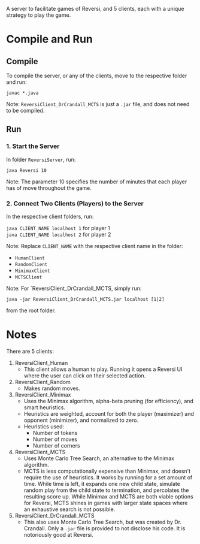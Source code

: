 A server to facilitate games of Reversi, and 5 clients, each with a unique strategy to play the game.

# Compile and Run

## Compile

To compile the server, or any of the clients, move to the respective folder and run:

`javac *.java`

Note: `ReversiClient_DrCrandall_MCTS` is just a `.jar` file, and does not need to be compiled.

## Run

### 1. Start the Server

In folder `ReversiServer`, run:

`java Reversi 10`  

Note: The parameter 10 specifies the number of minutes that each player has of move 
throughout the game.

### 2. Connect Two Clients (Players) to the Server

In the respective client folders, run:

`java CLIENT_NAME localhost 1` for player 1  
`java CLIENT_NAME localhost 2` for player 2

Note: Replace `CLIENT_NAME` with the respective client name in the folder:
- `HumanClient`
- `RandomClient`
- `MinimaxClient`
- `MCTSClient`

Note: For `ReversiClient_DrCrandall_MCTS, simply run:

`java -jar ReversiClient_DrCrandall_MCTS.jar localhost [1|2]`

from the root folder.

# Notes

There are 5 clients:

1. ReversiClient_Human
    - This client allows a human to play. Running it opens a Reversi UI where the user can click on their selected action.
2. ReversiClient_Random
    - Makes random moves.
3. ReversiClient_Minimax
    - Uses the Minimax algorithm, alpha-beta pruning (for efficiency), and smart heuristics.
    - Heuristics are weighted, account for both the player (maximizer) and opponent (minimizer), and normalized to zero.
    - Heuristics used:
        - Number of tokens
        - Number of moves
        - Number of corners
4. ReversiClient_MCTS
    - Uses Monte Carlo Tree Search, an alternative to the Minimax algorithm.
    - MCTS is less computationally expensive than Minimax, and doesn't require the use of heuristics. It works by running for a set amount of time. While time is left, it expands one new child state, simulate random play from the child state to termination, and percolates the resulting score up. While Minimax and MCTS are both viable options for Reversi, MCTS shines in games with larger state spaces where an exhaustive search is not possible.
5. ReversiClient_DrCrandall_MCTS
    - This also uses Monte Carlo Tree Search, but was created by Dr. Crandall. Only a `.jar` file is provided to not disclose his code. It is notoriously good at Reversi.
